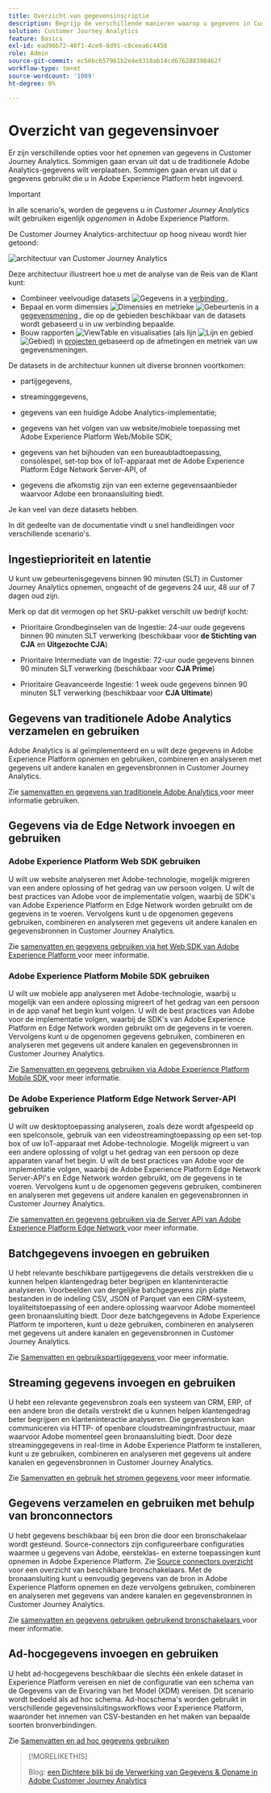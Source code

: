 ```yaml
---
title: Overzicht van gegevensinscriptie
description: Begrijp de verschillende manieren waarop u gegevens in Customer Journey Analytics kunt opnemen
solution: Customer Journey Analytics
feature: Basics
exl-id: ead96b72-40f1-4ce9-8d91-c8ceea6c4458
role: Admin
source-git-commit: ec56bc657961b2e4e8318ab14cd676288398462f
workflow-type: tm+mt
source-wordcount: '1089'
ht-degree: 0%

---
```


# Overzicht van gegevensinvoer

Er zijn verschillende opties voor het opnemen van gegevens in Customer Journey Analytics. Sommigen gaan ervan uit dat u de traditionele Adobe Analytics-gegevens wilt verplaatsen. Sommigen gaan ervan uit dat u gegevens gebruikt die u in Adobe Experience Platform hebt ingevoerd.

>[!IMPORTANT]
>
>In alle scenario&#39;s, worden de gegevens u _in Customer Journey Analytics_ wilt gebruiken eigenlijk _opgenomen_ in Adobe Experience Platform.


De Customer Journey Analytics-architectuur op hoog niveau wordt hier getoond:

![ architectuur van Customer Journey Analytics ](/help/getting-started/assets/cja-overview.svg)

Deze architectuur illustreert hoe u met de analyse van de Reis van de Klant kunt:

* Combineer veelvoudige datasets ![ Gegevens ](/help/assets/icons/Data.svg) in a [ verbinding ](/help/connections/overview.md).
* Bepaal en vorm dimensies ![ Dimensies ](/help/assets/icons/Dimensions.svg) en metrieke ![ Gebeurtenis ](/help/assets/icons/Event.svg) in a [ gegevensmening ](/help/data-views/data-views.md), die op de gebieden beschikbaar van de datasets wordt gebaseerd u in uw verbinding bepaalde.
* Bouw rapporten ![ ViewTable ](/help/assets/icons/ViewTable.svg) en visualisaties (als lijn ![ Lijn ](/help/assets/icons/GraphTrend.svg) en gebied ![ Gebied ](/help/assets/icons/GraphAreaStacked.svg)) in [ projecten ](/help/analysis-workspace/home.md) gebaseerd op de afmetingen en metriek van uw gegevensmeningen.

De datasets in de architectuur kunnen uit diverse bronnen voortkomen:

* partijgegevens,

* streaminggegevens,

* gegevens van een huidige Adobe Analytics-implementatie;

* gegevens van het volgen van uw website/mobiele toepassing met Adobe Experience Platform Web/Mobile SDK;

* gegevens van het bijhouden van een bureaubladtoepassing, consolespel, set-top box of IoT-apparaat met de Adobe Experience Platform Edge Network Server-API, of

* gegevens die afkomstig zijn van een externe gegevensaanbieder waarvoor Adobe een bronaansluiting biedt.

Je kan veel van deze datasets hebben.

In dit gedeelte van de documentatie vindt u snel handleidingen voor verschillende scenario&#39;s.

## Ingestieprioriteit en latentie

U kunt uw gebeurtenisgegevens binnen 90 minuten (SLT) in Customer Journey Analytics opnemen, ongeacht of de gegevens 24 uur, 48 uur of 7 dagen oud zijn.

Merk op dat dit vermogen op het SKU-pakket verschilt uw bedrijf kocht:

* Prioritaire Grondbeginselen van de Ingestie: 24-uur oude gegevens binnen 90 minuten SLT verwerking (beschikbaar voor **de Stichting van CJA** en **Uitgezochte CJA**)

* Prioritaire Intermediate van de Ingestie: 72-uur oude gegevens binnen 90 minuten SLT verwerking (beschikbaar voor **CJA Prime**)

* Prioritaire Geavanceerde Ingestie: 1 week oude gegevens binnen 90 minuten SLT verwerking (beschikbaar voor **CJA Ultimate**)

## Gegevens van traditionele Adobe Analytics verzamelen en gebruiken

Adobe Analytics is al geïmplementeerd en u wilt deze gegevens in Adobe Experience Platform opnemen en gebruiken, combineren en analyseren met gegevens uit andere kanalen en gegevensbronnen in Customer Journey Analytics.

Zie [ samenvatten en gegevens van traditionele Adobe Analytics ](./analytics.md) voor meer informatie gebruiken.


## Gegevens via de Edge Network invoegen en gebruiken

### Adobe Experience Platform Web SDK gebruiken

U wilt uw website analyseren met Adobe-technologie, mogelijk migreren van een andere oplossing of het gedrag van uw persoon volgen. U wilt de best practices van Adobe voor de implementatie volgen, waarbij de SDK&#39;s van Adobe Experience Platform en Edge Network worden gebruikt om de gegevens in te voeren. Vervolgens kunt u de opgenomen gegevens gebruiken, combineren en analyseren met gegevens uit andere kanalen en gegevensbronnen in Customer Journey Analytics.

Zie [ samenvatten en gegevens gebruiken via het Web SDK van Adobe Experience Platform ](./aepwebsdk.md) voor meer informatie.

### Adobe Experience Platform Mobile SDK gebruiken

U wilt uw mobiele app analyseren met Adobe-technologie, waarbij u mogelijk van een andere oplossing migreert of het gedrag van een persoon in de app vanaf het begin kunt volgen. U wilt de best practices van Adobe voor de implementatie volgen, waarbij de SDK&#39;s van Adobe Experience Platform en Edge Network worden gebruikt om de gegevens in te voeren. Vervolgens kunt u de opgenomen gegevens gebruiken, combineren en analyseren met gegevens uit andere kanalen en gegevensbronnen in Customer Journey Analytics.

Zie [ Samenvatten en gegevens gebruiken via Adobe Experience Platform Mobile SDK ](./aepmobilesdk.md) voor meer informatie.

### De Adobe Experience Platform Edge Network Server-API gebruiken

U wilt uw desktoptoepassing analyseren, zoals deze wordt afgespeeld op een spelconsole, gebruik van een videostreamingtoepassing op een set-top box of uw IoT-apparaat met Adobe-technologie. Mogelijk migreert u van een andere oplossing of volgt u het gedrag van een persoon op deze apparaten vanaf het begin. U wilt de best practices van Adobe voor de implementatie volgen, waarbij de Adobe Experience Platform Edge Network Server-API&#39;s en Edge Network worden gebruikt, om de gegevens in te voeren. Vervolgens kunt u de opgenomen gegevens gebruiken, combineren en analyseren met gegevens uit andere kanalen en gegevensbronnen in Customer Journey Analytics.

Zie [ samenvatten en gegevens gebruiken via de Server API van Adobe Experience Platform Edge Network ](./serverapi.md) voor meer informatie.

## Batchgegevens invoegen en gebruiken

U hebt relevante beschikbare partijgegevens die details verstrekken die u kunnen helpen klantengedrag beter begrijpen en klanteninteractie analyseren. Voorbeelden van dergelijke batchgegevens zijn platte bestanden in de indeling CSV, JSON of Parquet van een CRM-systeem, loyaliteitstoepassing of een andere oplossing waarvoor Adobe momenteel geen bronaansluiting biedt. Door deze batchgegevens in Adobe Experience Platform te importeren, kunt u deze gebruiken, combineren en analyseren met gegevens uit andere kanalen en gegevensbronnen in Customer Journey Analytics.

Zie [ Samenvatten en gebruikspartijgegevens ](./batch.md) voor meer informatie.

## Streaming gegevens invoegen en gebruiken

U hebt een relevante gegevensbron zoals een systeem van CRM, ERP, of een andere bron die details verstrekt die u kunnen helpen klantengedrag beter begrijpen en klanteninteractie analyseren. Die gegevensbron kan communiceren via HTTP- of openbare cloudstreaminginfrastructuur, maar waarvoor Adobe momenteel geen bronaansluiting biedt. Door deze streaminggegevens in real-time in Adobe Experience Platform te installeren, kunt u ze gebruiken, combineren en analyseren met gegevens uit andere kanalen en gegevensbronnen in Customer Journey Analytics.

Zie [ Samenvatten en gebruik het stromen gegevens ](./streaming.md) voor meer informatie.

## Gegevens verzamelen en gebruiken met behulp van bronconnectors

U hebt gegevens beschikbaar bij een bron die door een bronschakelaar wordt gesteund. Source-connectors zijn configureerbare configuraties waarmee u gegevens van Adobe, eersteklas- en externe toepassingen kunt opnemen in Adobe Experience Platform. Zie [ Source connectors overzicht ](https://experienceleague.adobe.com/docs/experience-platform/sources/home.html?lang=nl-NL) voor een overzicht van beschikbare bronschakelaars. Met de bronaansluiting kunt u eenvoudig gegevens van de bron in Adobe Experience Platform opnemen en deze vervolgens gebruiken, combineren en analyseren met gegevens van andere kanalen en gegevensbronnen in Customer Journey Analytics.

Zie [ samenvatten en gegevens gebruiken gebruikend bronschakelaars ](./sources.md) voor meer informatie.

## Ad-hocgegevens invoegen en gebruiken

U hebt ad-hocgegevens beschikbaar die slechts één enkele dataset in Experience Platform vereisen en niet de configuratie van een schema van de Gegevens van de Ervaring van het Model (XDM) vereisen. Dit scenario wordt bedoeld als ad hoc schema. Ad-hocschema&#39;s worden gebruikt in verschillende gegevensinsluitingsworkflows voor Experience Platform, waaronder het innemen van CSV-bestanden en het maken van bepaalde soorten bronverbindingen.

Zie [ Samenvatten en ad hoc gegevens gebruiken ](./adhoc.md)

>[!MORELIKETHIS]
>
>Blog: [ een Dichtere blik bij de Verwerking van Gegevens &amp; Opname in Adobe Customer Journey Analytics ](https://experienceleaguecommunities.adobe.com/t5/adobe-analytics-blogs/a-closer-look-at-data-processing-amp-ingestion-in-adobe-customer/ba-p/665091)

